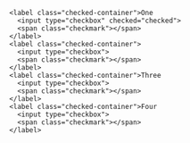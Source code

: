       <label class="checked-container">One
        <input type="checkbox" checked="checked">
        <span class="checkmark"></span>
      </label>
      <label class="checked-container">
        <input type="checkbox">
        <span class="checkmark"></span>
      </label>
      <label class="checked-container">Three
        <input type="checkbox">
        <span class="checkmark"></span>
      </label>
      <label class="checked-container">Four
        <input type="checkbox">
        <span class="checkmark"></span>
      </label>
